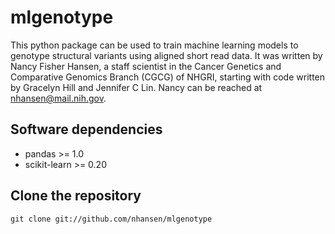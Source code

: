 # mlgenotype

This python package can be used to train machine learning models to genotype structural variants using aligned short read data. It was written by Nancy Fisher Hansen, a staff scientist in the Cancer Genetics and Comparative Genomics Branch (CGCG) of NHGRI, starting with code written by Gracelyn Hill and Jennifer C Lin.  Nancy can be reached at nhansen@mail.nih.gov.

## Software dependencies

- pandas >= 1.0
- scikit-learn >= 0.20

## Clone the repository

	git clone git://github.com/nhansen/mlgenotype




